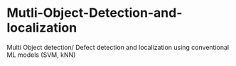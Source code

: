 # Mutli-Object-Detection-and-localization
Multi Object detection/ Defect detection and localization using conventional ML models (SVM, kNN)
